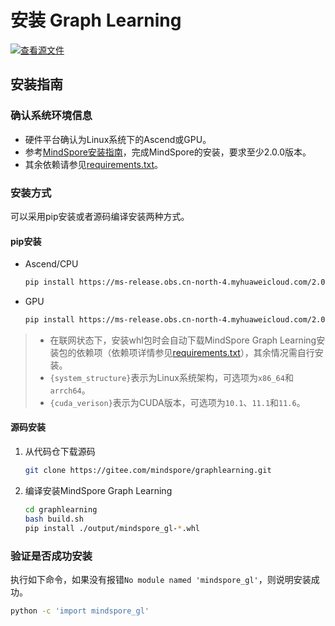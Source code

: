# 安装 Graph Learning

[![查看源文件](https://mindspore-website.obs.cn-north-4.myhuaweicloud.com/website-images/r2.2/resource/_static/logo_source.svg)](https://gitee.com/mindspore/docs/blob/r2.2/docs/graphlearning/docs/source_zh_cn/mindspore_graphlearning_install.md)&nbsp;&nbsp;

## 安装指南

### 确认系统环境信息

- 硬件平台确认为Linux系统下的Ascend或GPU。
- 参考[MindSpore安装指南](https://www.mindspore.cn/install)，完成MindSpore的安装，要求至少2.0.0版本。
- 其余依赖请参见[requirements.txt](https://gitee.com/mindspore/graphlearning/blob/master/requirements.txt)。

### 安装方式

可以采用pip安装或者源码编译安装两种方式。

#### pip安装

- Ascend/CPU

    ```bash
    pip install https://ms-release.obs.cn-north-4.myhuaweicloud.com/2.0.0rc1/GraphLearning/cpu/{system_structure}/mindspore_gl-0.2-cp37-cp37m-linux_{system_structure}.whl --trusted-host ms-release.obs.cn-north-4.myhuaweicloud.com -i https://pypi.tuna.tsinghua.edu.cn/simple
    ```

- GPU

    ```bash
    pip install https://ms-release.obs.cn-north-4.myhuaweicloud.com/2.0.0rc1/GraphLearning/gpu/x86_64/cuda-{cuda_verison}/mindspore_gl-0.2-cp37-cp37m-linux_x86_64.whl --trusted-host ms-release.obs.cn-north-4.myhuaweicloud.com -i https://pypi.tuna.tsinghua.edu.cn/simple
    ```

> - 在联网状态下，安装whl包时会自动下载MindSpore Graph Learning安装包的依赖项（依赖项详情参见[requirements.txt](https://gitee.com/mindspore/graphlearning/blob/master/requirements.txt)），其余情况需自行安装。
> - `{system_structure}`表示为Linux系统架构，可选项为`x86_64`和`arrch64`。
> - `{cuda_verison}`表示为CUDA版本，可选项为`10.1`、`11.1`和`11.6`。

#### 源码安装

1. 从代码仓下载源码

    ```bash
    git clone https://gitee.com/mindspore/graphlearning.git
    ```

2. 编译安装MindSpore Graph Learning

    ```bash
    cd graphlearning
    bash build.sh
    pip install ./output/mindspore_gl-*.whl
    ```

### 验证是否成功安装

执行如下命令，如果没有报错`No module named 'mindspore_gl'`，则说明安装成功。

```bash
python -c 'import mindspore_gl'
```
